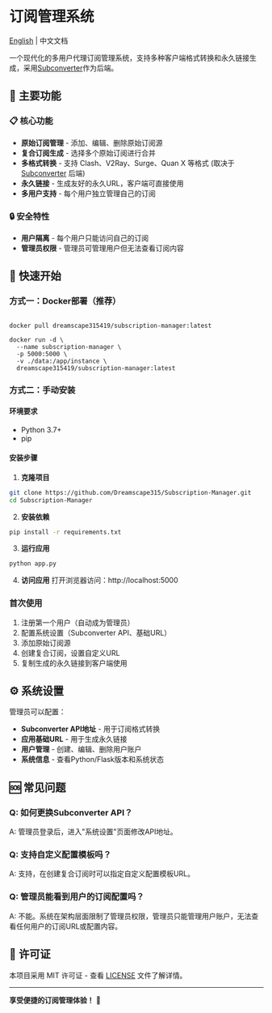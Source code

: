# 订阅管理系统

[English](README.md) | 中文文档

一个现代化的多用户代理订阅管理系统，支持多种客户端格式转换和永久链接生成，采用[Subconverter](https://github.com/tindy2013/subconverter)作为后端。

## 🌟 主要功能

### 📋 核心功能
- **原始订阅管理** - 添加、编辑、删除原始订阅源
- **复合订阅生成** - 选择多个原始订阅进行合并
- **多格式转换** - 支持 Clash、V2Ray、Surge、Quan X 等格式 (取决于 [Subconverter](https://github.com/tindy2013/subconverter) 后端)
- **永久链接** - 生成友好的永久URL，客户端可直接使用
- **多用户支持** - 每个用户独立管理自己的订阅

### 🔒 安全特性
- **用户隔离** - 每个用户只能访问自己的订阅
- **管理员权限** - 管理员可管理用户但无法查看订阅内容

## 🚀 快速开始

### 方式一：Docker部署（推荐）

```bash

docker pull dreamscape315419/subscription-manager:latest

```
```
docker run -d \
  --name subscription-manager \
  -p 5000:5000 \
  -v ./data:/app/instance \
  dreamscape315419/subscription-manager:latest
```

### 方式二：手动安装

#### 环境要求
- Python 3.7+
- pip

#### 安装步骤

1. **克隆项目**
```bash
git clone https://github.com/Dreamscape315/Subscription-Manager.git
cd Subscription-Manager
```

2. **安装依赖**
```bash
pip install -r requirements.txt
```

3. **运行应用**
```bash
python app.py
```

4. **访问应用**
打开浏览器访问：http://localhost:5000



### 首次使用

1. 注册第一个用户（自动成为管理员）
2. 配置系统设置（Subconverter API、基础URL）
3. 添加原始订阅源
4. 创建复合订阅，设置自定义URL
5. 复制生成的永久链接到客户端使用



## ⚙️ 系统设置

管理员可以配置：

- **Subconverter API地址** - 用于订阅格式转换
- **应用基础URL** - 用于生成永久链接
- **用户管理** - 创建、编辑、删除用户账户
- **系统信息** - 查看Python/Flask版本和系统状态

## 🆘 常见问题

### Q: 如何更换Subconverter API？
A: 管理员登录后，进入"系统设置"页面修改API地址。

### Q: 支持自定义配置模板吗？
A: 支持，在创建复合订阅时可以指定自定义配置模板URL。

### Q: 管理员能看到用户的订阅配置吗？
A: 不能。系统在架构层面限制了管理员权限，管理员只能管理用户账户，无法查看任何用户的订阅URL或配置内容。


## 📄 许可证

本项目采用 MIT 许可证 - 查看 [LICENSE](LICENSE) 文件了解详情。

---

**享受便捷的订阅管理体验！** 🎉 